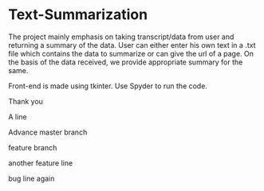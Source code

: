 # Text-Summarization

The project mainly emphasis on taking transcript/data from user and returning a summary of the
data. User can either enter his own text in a .txt file which contains the data to summarize or can give the url of a page. On the
basis of the data received, we provide appropriate summary for the same.

Front-end is made using tkinter.
Use Spyder to run the code.

Thank you

A  line

Advance master branch

feature branch

another feature line

bug line again 